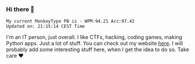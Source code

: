 ### Hi there 👋
<!-- PB START -->
```
My current MonkeyType PB is - WPM:94.21 Acc:97.42
Updated on: 21:15:14 CEST Time
```
<!-- PB END -->
I'm an IT person, just overall. I like CTFs, hacking, coding games, making Python apps. Just a lot of stuff.
You can check out my website [here](https://skill3472.github.io/).
I will probably add some interesting stuff here, when I get the idea to do so. Take care ❤️
